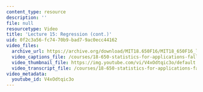 ```yaml
---
content_type: resource
description: ''
file: null
resourcetype: Video
title: 'Lecture 15: Regression (cont.)'
uid: 0f2c3a56-fc74-70b9-bad7-9ac0ecc44162
video_files:
  archive_url: https://archive.org/download/MIT18.650F16/MIT18_650F16_lec15_300k.mp4
  video_captions_file: /courses/18-650-statistics-for-applications-fall-2016/fa75ccb8459551b89dc1b0c24a880343_V4xOdtqic3o.vtt
  video_thumbnail_file: https://img.youtube.com/vi/V4xOdtqic3o/default.jpg
  video_transcript_file: /courses/18-650-statistics-for-applications-fall-2016/415bcbcea70c210e9479f2375a7a14d2_V4xOdtqic3o.pdf
video_metadata:
  youtube_id: V4xOdtqic3o
---
```

